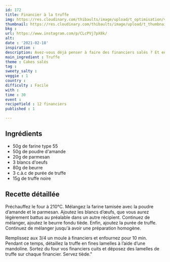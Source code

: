 ```yaml
---
id: 172
title: Financier à la truffe
img: https://res.cloudinary.com/thibaults/image/upload/t_optimisation/v1613725050/Recipes/20210218_financiers_truffe.jpg
thumbnail: https://res.cloudinary.com/thibaults/image/upload/t_thumbnail_josie/v1613725050/Recipes/20210218_financiers_truffe.jpg
bkg : 
url: https://www.instagram.com/p/CLcPVj7pX8k/
alt: 
date : '2021-02-18'
inspiration : 
description: Avez-vous déjà penser à faire des financiers salés ? Et encore mieux à la truffe ? Une tuerie !
main_ingredient : Truffe
theme : Cakes salés
tag : 
sweety_salty : 
veggie : 1
country :
difficulty : Facile
with : 
time : 30
event : 
recipeYield : 12 financiers
published : 1

---
```


## Ingrédients
 - 50g de farine type 55
 - 50g de poudre d'amande
 - 20g de parmesan
 - 3 blancs d'oeufs
 - 80g de beurre
 - 3 c.à.c de purée de truffe
 - 15g de truffe noire

## Recette détaillée
Préchauffez le four à 210°C. Mélangez la farine tamisée avec la poudre d’amande et le parmesan. Ajoutez les blancs d’œufs, que vous aurez légèrement battus au préalable dans un autre récipient. Continuez de mélanger, ajoutez le beurre fondu tiède. Enfin, ajoutez la purée de truffe. Continuez de mélanger jusqu'à avoir une préparation homogène.

Remplissez aux 3/4 un moule à financiers et enfournez pour 10 min. Pendant ce temps, détaillez la truffe en fines lamelles à l’aide d’une mandoline. Sortez du four vos financiers cuits et déposez des lamelles de truffe sur chaque financier. Servez tiède."